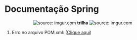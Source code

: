 # Documentação Spring

<div align="center">
    <img src="https://i.imgur.com/w8tTOuT.png" title="source: imgur.com" /> 
    <strong>trilha</strong>
    <img src="https://i.imgur.com/zUC0bts.png" title="source: imgur.com" />
</div>



1. Erro no arquivo POM.xml: (<a href="https://github.com/rafaelq80/spring_react/blob/main/ebooks/erro_pom-xml.pdf">Clique aqui</a>)


